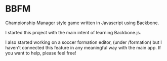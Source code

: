 BBFM
====

Championship Manager style game written in Javascript using Backbone.

I started this project with the main intent of learning Backbone.js. 

I also started working on a soccer formation editor, (under /formation) but I haven't
connected this feature in any meaningful way with the main app. If you want to help,
please feel free!
